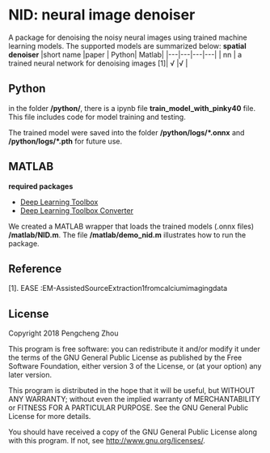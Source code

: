 # NID: neural image denoiser
A package for denoising the noisy neural images using trained machine learning models. The supported models are summarized below: 
**spatial denoiser**
|short name   |paper   | Python| Matlab|
|---|---|---|---|
| nn  |  a trained neural network for denoising images [1]| √  |√ |  

## Python
in the folder **/python/**, there is a ipynb file **train_model_with_pinky40** file. This file includes code for model training and testing. 

The trained model were saved into the folder **/python/logs/*.onnx** and **/python/logs/*.pth** for future use. 
## MATLAB 
**required packages**
* [Deep Learning Toolbox](https://www.mathworks.com/products/deep-learning.html)
* [Deep Learning Toolbox Converter](https://www.mathworks.com/matlabcentral/fileexchange/67296-deep-learning-toolbox-converter-for-onnx-model-format)


We created a MATLAB wrapper that loads the trained models (.onnx files) **/matlab/NID.m**. The file **/matlab/demo_nid.m** illustrates how to run the package. 
## Reference
[1]. EASE :EM-AssistedSourceExtraction1fromcalciumimagingdata
## License

Copyright 2018 Pengcheng Zhou

This program is free software: you can redistribute it and/or modify
it under the terms of the GNU General Public License as published by
the Free Software Foundation, either version 3 of the License, or
(at your option) any later version.

This program is distributed in the hope that it will be useful,
but WITHOUT ANY WARRANTY; without even the implied warranty of
MERCHANTABILITY or FITNESS FOR A PARTICULAR PURPOSE.  See the
GNU General Public License for more details.

You should have received a copy of the GNU General Public License
along with this program.  If not, see <http://www.gnu.org/licenses/>.



